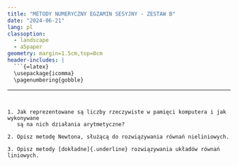 ```yaml
---
title: "METODY NUMERYCZNY EGZAMIN SESYJNY - ZESTAW B"
date: "2024-06-21"
lang: pl
classoption:
  - landscape
  - a5paper
geometry: margin=1.5cm,top=0cm
header-includes: |
  ```{=latex}
  \usepackage{icomma}
  \pagenumbering{gobble}
  ```
---
```


1. Jak reprezentowane są liczby rzeczywiste w pamięci komputera i jak wykonywane
   są na nich działania arytmetyczne?

2. Opisz metodę Newtona, służącą do rozwiązywania równań nieliniowych.

3. Opisz metody [dokładne]{.underline} rozwiązywania układów równań liniowych.
